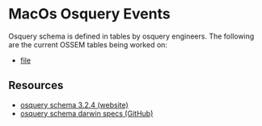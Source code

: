 # MacOs Osquery Events

Osquery schema is defined in tables by osquery engineers. The following are the current OSSEM tables being worked on:

* [file](https://github.com/Cyb3rWard0g/OSSEM/blob/master/data_dictionaries/macos/osquery_tables/file.md)

## Resources

* [osquery schema 3.2.4 (website)](https://osquery.io/schema/3.2.4)
* [osquery schema darwin specs (GitHub)](https://github.com/facebook/osquery/tree/master/specs/darwin)